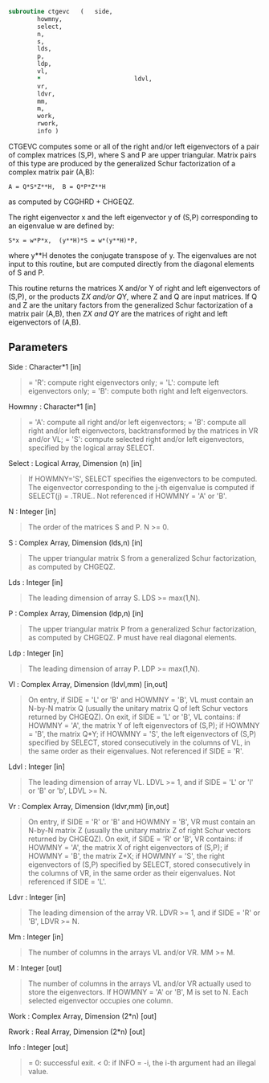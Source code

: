 ```fortran
subroutine ctgevc	(	side,
		howmny,
		select,
		n,
		s,
		lds,
		p,
		ldp,
		vl,
		*                          ldvl,
		vr,
		ldvr,
		mm,
		m,
		work,
		rwork,
		info )
```

 CTGEVC computes some or all of the right and/or left eigenvectors of
 a pair of complex matrices (S,P), where S and P are upper triangular.
 Matrix pairs of this type are produced by the generalized Schur
 factorization of a complex matrix pair (A,B):

    A = Q*S*Z**H,  B = Q*P*Z**H

 as computed by CGGHRD + CHGEQZ.

 The right eigenvector x and the left eigenvector y of (S,P)
 corresponding to an eigenvalue w are defined by:

    S*x = w*P*x,  (y**H)*S = w*(y**H)*P,

 where y**H denotes the conjugate transpose of y.
 The eigenvalues are not input to this routine, but are computed
 directly from the diagonal elements of S and P.

 This routine returns the matrices X and/or Y of right and left
 eigenvectors of (S,P), or the products Z*X and/or Q*Y,
 where Z and Q are input matrices.
 If Q and Z are the unitary factors from the generalized Schur
 factorization of a matrix pair (A,B), then Z*X and Q*Y
 are the matrices of right and left eigenvectors of (A,B).

## Parameters
Side : Character*1 [in]
> = 'R': compute right eigenvectors only;
> = 'L': compute left eigenvectors only;
> = 'B': compute both right and left eigenvectors.

Howmny : Character*1 [in]
> = 'A': compute all right and/or left eigenvectors;
> = 'B': compute all right and/or left eigenvectors,
> backtransformed by the matrices in VR and/or VL;
> = 'S': compute selected right and/or left eigenvectors,
> specified by the logical array SELECT.

Select : Logical Array, Dimension (n) [in]
> If HOWMNY='S', SELECT specifies the eigenvectors to be
> computed.  The eigenvector corresponding to the j-th
> eigenvalue is computed if SELECT(j) = .TRUE..
> Not referenced if HOWMNY = 'A' or 'B'.

N : Integer [in]
> The order of the matrices S and P.  N >= 0.

S : Complex Array, Dimension (lds,n) [in]
> The upper triangular matrix S from a generalized Schur
> factorization, as computed by CHGEQZ.

Lds : Integer [in]
> The leading dimension of array S.  LDS >= max(1,N).

P : Complex Array, Dimension (ldp,n) [in]
> The upper triangular matrix P from a generalized Schur
> factorization, as computed by CHGEQZ.  P must have real
> diagonal elements.

Ldp : Integer [in]
> The leading dimension of array P.  LDP >= max(1,N).

Vl : Complex Array, Dimension (ldvl,mm) [in,out]
> On entry, if SIDE = 'L' or 'B' and HOWMNY = 'B', VL must
> contain an N-by-N matrix Q (usually the unitary matrix Q
> of left Schur vectors returned by CHGEQZ).
> On exit, if SIDE = 'L' or 'B', VL contains:
> if HOWMNY = 'A', the matrix Y of left eigenvectors of (S,P);
> if HOWMNY = 'B', the matrix Q*Y;
> if HOWMNY = 'S', the left eigenvectors of (S,P) specified by
> SELECT, stored consecutively in the columns of
> VL, in the same order as their eigenvalues.
> Not referenced if SIDE = 'R'.

Ldvl : Integer [in]
> The leading dimension of array VL.  LDVL >= 1, and if
> SIDE = 'L' or 'l' or 'B' or 'b', LDVL >= N.

Vr : Complex Array, Dimension (ldvr,mm) [in,out]
> On entry, if SIDE = 'R' or 'B' and HOWMNY = 'B', VR must
> contain an N-by-N matrix Z (usually the unitary matrix Z
> of right Schur vectors returned by CHGEQZ).
> On exit, if SIDE = 'R' or 'B', VR contains:
> if HOWMNY = 'A', the matrix X of right eigenvectors of (S,P);
> if HOWMNY = 'B', the matrix Z*X;
> if HOWMNY = 'S', the right eigenvectors of (S,P) specified by
> SELECT, stored consecutively in the columns of
> VR, in the same order as their eigenvalues.
> Not referenced if SIDE = 'L'.

Ldvr : Integer [in]
> The leading dimension of the array VR.  LDVR >= 1, and if
> SIDE = 'R' or 'B', LDVR >= N.

Mm : Integer [in]
> The number of columns in the arrays VL and/or VR. MM >= M.

M : Integer [out]
> The number of columns in the arrays VL and/or VR actually
> used to store the eigenvectors.  If HOWMNY = 'A' or 'B', M
> is set to N.  Each selected eigenvector occupies one column.

Work : Complex Array, Dimension (2*n) [out]

Rwork : Real Array, Dimension (2*n) [out]

Info : Integer [out]
> = 0:  successful exit.
> < 0:  if INFO = -i, the i-th argument had an illegal value.

